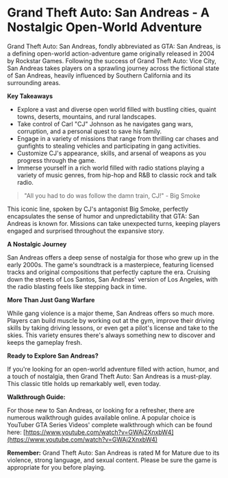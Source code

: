 # Grand Theft Auto: San Andreas - A Nostalgic Open-World Adventure

Grand Theft Auto: San Andreas, fondly abbreviated as GTA: San Andreas, is a defining open-world action-adventure game originally released in 2004 by Rockstar Games. Following the success of Grand Theft Auto: Vice City, San Andreas takes players on a sprawling journey across the fictional state of San Andreas, heavily influenced by Southern California and its surrounding areas.

**Key Takeaways**

-   Explore a vast and diverse open world filled with bustling cities, quaint towns, deserts, mountains, and rural landscapes.
-   Take control of Carl "CJ" Johnson as he navigates gang wars, corruption, and a personal quest to save his family.
-   Engage in a variety of missions that range from thrilling car chases and gunfights to stealing vehicles and participating in gang activities.
-   Customize CJ's appearance, skills, and arsenal of weapons as you progress through the game.
-   Immerse yourself in a rich world filled with radio stations playing a variety of music genres, from hip-hop and R&B to classic rock and talk radio.

> "All you had to do was follow the damn train, CJ!" - Big Smoke

This iconic line, spoken by CJ's antagonist Big Smoke, perfectly encapsulates the sense of humor and unpredictability that GTA: San Andreas is known for. Missions can take unexpected turns, keeping players engaged and surprised throughout the expansive story.

**A Nostalgic Journey**

San Andreas offers a deep sense of nostalgia for those who grew up in the early 2000s. The game's soundtrack is a masterpiece, featuring licensed tracks and original compositions that perfectly capture the era. Cruising down the streets of Los Santos, San Andreas' version of Los Angeles, with the radio blasting feels like stepping back in time.

**More Than Just Gang Warfare**

While gang violence is a major theme, San Andreas offers so much more. Players can build muscle by working out at the gym, improve their driving skills by taking driving lessons, or even get a pilot's license and take to the skies. This variety ensures there's always something new to discover and keeps the gameplay fresh.

**Ready to Explore San Andreas?**

If you're looking for an open-world adventure filled with action, humor, and a touch of nostalgia, then Grand Theft Auto: San Andreas is a must-play. This classic title holds up remarkably well, even today.

**Walkthrough Guide:**

For those new to San Andreas, or looking for a refresher, there are numerous walkthrough guides available online. A popular choice is YouTuber GTA Series Videos' complete walkthrough which can be found here: [https://www.youtube.com/watch?v=GWAj2XnxbW4](https://www.youtube.com/watch?v=GWAj2XnxbW4)

**Remember:** Grand Theft Auto: San Andreas is rated M for Mature due to its violence, strong language, and sexual content. Please be sure the game is appropriate for you before playing.
